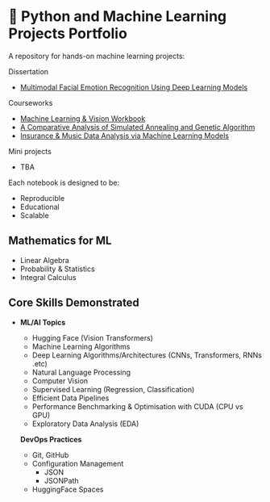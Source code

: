 # 🧠 Python and Machine Learning Projects Portfolio

A repository for hands-on machine learning projects:

Dissertation
- [Multimodal Facial Emotion Recognition Using Deep Learning Models](https://github.com/reicraftscodes/group-4-dissertation)

Courseworks
- [Machine Learning & Vision Workbook](https://github.com/reicraftscodes/machine-learning-vision-assessment)
- [A Comparative Analysis of Simulated Annealing and Genetic Algorithm](https://github.com/reicraftscodes/algorithm-coursework)
- [Insurance & Music Data Analysis via Machine Learning Models](https://github.com/reicraftscodes/ml-coursework)

Mini projects
- TBA

Each notebook is designed to be:
- Reproducible
- Educational
- Scalable

## Mathematics for ML
- Linear Algebra
- Probability & Statistics
- Integral Calculus

##  Core Skills Demonstrated
- **ML/AI Topics**
  - Hugging Face (Vision Transformers)
  - Machine Learning Algorithms
  - Deep Learning Algorithms/Architectures (CNNs, Transformers, RNNs .etc)
  - Natural Language Processing
  - Computer Vision
  - Supervised Learning (Regression, Classification)
  - Efficient Data Pipelines
  - Performance Benchmarking & Optimisation with CUDA (CPU vs GPU)
  - Exploratory Data Analysis (EDA)

  **DevOps Practices**
  - Git, GitHub
  - Configuration Management
      - JSON
      - JSONPath
  - HuggingFace Spaces
